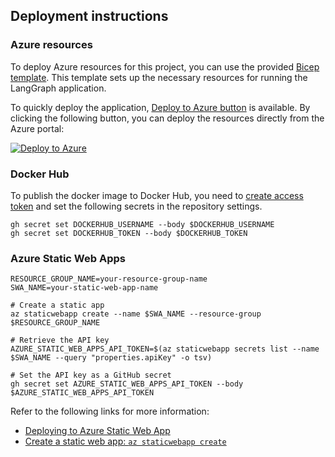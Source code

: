 ## Deployment instructions

### Azure resources

To deploy Azure resources for this project, you can use the provided [Bicep template](https://github.com/ks6088ts-labs/baseline-environment-on-azure-bicep/tree/main/infra/scenarios/template-langgraph). This template sets up the necessary resources for running the LangGraph application.

To quickly deploy the application, [Deploy to Azure button](https://learn.microsoft.com/azure/azure-resource-manager/templates/deploy-to-azure-button) is available. By clicking the following button, you can deploy the resources directly from the Azure portal:

[![Deploy to Azure](https://aka.ms/deploytoazurebutton)](https://portal.azure.com/#create/Microsoft.Template/uri/https%3A%2F%2Fraw.githubusercontent.com%2Fks6088ts-labs%2Fbaseline-environment-on-azure-bicep%2Frefs%2Fheads%2Fmain%2Finfra%2Fscenarios%2Ftemplate-langgraph%2Fazuredeploy.json)

### Docker Hub

To publish the docker image to Docker Hub, you need to [create access token](https://app.docker.com/settings/personal-access-tokens/create) and set the following secrets in the repository settings.

```shell
gh secret set DOCKERHUB_USERNAME --body $DOCKERHUB_USERNAME
gh secret set DOCKERHUB_TOKEN --body $DOCKERHUB_TOKEN
```

### Azure Static Web Apps

```shell
RESOURCE_GROUP_NAME=your-resource-group-name
SWA_NAME=your-static-web-app-name

# Create a static app
az staticwebapp create --name $SWA_NAME --resource-group $RESOURCE_GROUP_NAME

# Retrieve the API key
AZURE_STATIC_WEB_APPS_API_TOKEN=$(az staticwebapp secrets list --name $SWA_NAME --query "properties.apiKey" -o tsv)

# Set the API key as a GitHub secret
gh secret set AZURE_STATIC_WEB_APPS_API_TOKEN --body $AZURE_STATIC_WEB_APPS_API_TOKEN
```

Refer to the following links for more information:

- [Deploying to Azure Static Web App](https://docs.github.com/en/actions/use-cases-and-examples/deploying/deploying-to-azure-static-web-app)
- [Create a static web app: `az staticwebapp create`](https://learn.microsoft.com/en-us/cli/azure/staticwebapp?view=azure-cli-latest#az-staticwebapp-create)
